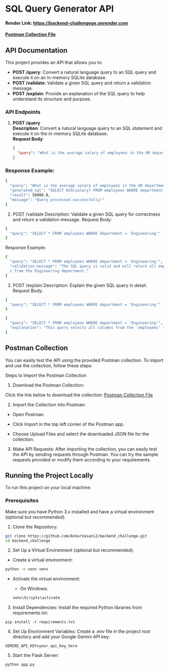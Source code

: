 # **SQL Query Generator API**

#### Render Link: https://backend-challengege.onrender.com
#### [Postman Collection File](https://ankur-team.postman.co/workspace/Ankur-Team-Workspace~c55a835e-3204-4c03-8f36-44dd73f76f9e/collection/40041981-22d518f7-9b86-4c23-b906-53b57037ffb8?action=share&creator=40041981)

## API Documentation

This project provides an API that allows you to:

- **POST /query**: Convert a natural language query to an SQL query and execute it on an in-memory SQLite database.
- **POST /validate**: Validate a given SQL query and return a validation message.
- **POST /explain**: Provide an explanation of the SQL query to help understand its structure and purpose.

### API Endpoints

1. **POST /query**  
   **Description**: Convert a natural language query to an SQL statement and execute it on the in-memory SQLite database.  
   **Request Body**:
   ```json
   {
     "query": "What is the average salary of employees in the HR department?"
   }
   ```
### Response Example:
```bash 
{
  "query": "What is the average salary of employees in the HR department?",
  "generated_sql": "SELECT AVG(salary) FROM employees WHERE department = 'HR'",
  "result": 50000.0,
  "message": "Query processed successfully!"
}
```
2. POST /validate
Description: Validate a given SQL query for correctness and return a validation message.
Request Body:
```bash
{
  "query": "SELECT * FROM employees WHERE department = 'Engineering'"
}
```
Response Example:
```bash
{
  "query": "SELECT * FROM employees WHERE department = 'Engineering'",
  "validation_message": "The SQL query is valid and will return all employee
  s from the Engineering department."
}
```
3. POST /explain
Description: Explain the given SQL query in detail.
Request Body:

```bash
{
  "query": "SELECT * FROM employees WHERE department = 'Engineering'"
}
```
```bash
{
  "query": "SELECT * FROM employees WHERE department = 'Engineering'",
  "explanation": "This query selects all columns from the 'employees' table where the department is 'Engineering'."
}
```

## Postman Collection
You can easily test the API using the provided Postman collection. To import and use the collection, follow these steps:

Steps to Import the Postman Collection
1. Download the Postman Collection:

Click the link below to download the collection:
[Postman Collection File](https://ankur-team.postman.co/workspace/Ankur-Team-Workspace~c55a835e-3204-4c03-8f36-44dd73f76f9e/collection/40041981-22d518f7-9b86-4c23-b906-53b57037ffb8?action=share&creator=40041981)

2. Import the Collection into Postman:

- Open Postman.

- Click Import in the top left corner of the Postman app.

- Choose Upload Files and select the downloaded JSON file for the collection.

3. Make API Requests: After importing the collection, you can easily test the API by sending requests through Postman. You can try the sample requests provided or modify them according to your requirements.


## Running the Project Locally
To run this project on your local machine:

### Prerequisites
Make sure you have Python 3.x installed and have a virtual environment (optional but recommended).

1. Clone the Repository:

```bash
git clone https://github.com/AnkurVasani2/backend_challenge.git
cd backend_challenge
```
2. Set Up a Virtual Environment (optional but recommended):

- Create a virtual environment:
```bash 
python -m venv venv
```
- Activate the virtual environment:

   - On Windows:
    ```bash 
    venv\Scripts\activate
    ```
3. Install Dependencies: Install the required Python libraries from requirements.txt:

```
pip install -r requirements.txt
```
4. Set Up Environment Variables: Create a .env file in the project root directory and add your Google Gemini API key:

```
GEMINI_API_KEY=your_api_key_here
```

5. Start the Flask Server:
```
python app.py
```